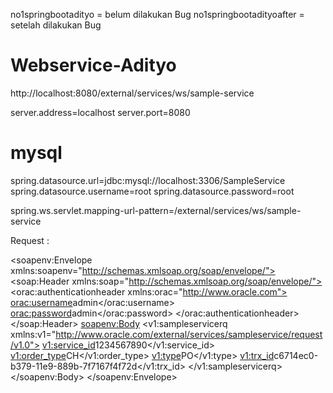 no1springbootadityo = belum dilakukan Bug
no1springbootadityoafter = setelah dilakukan Bug

# Webservice-Adityo
http://localhost:8080/external/services/ws/sample-service

server.address=localhost
server.port=8080

# mysql
spring.datasource.url=jdbc:mysql://localhost:3306/SampleService
spring.datasource.username=root
spring.datasource.password=root

spring.ws.servlet.mapping-url-pattern=/external/services/ws/sample-service

Request :

<soapenv:Envelope xmlns:soapenv="http://schemas.xmlsoap.org/soap/envelope/">
    <soap:Header xmlns:soap="http://schemas.xmlsoap.org/soap/envelope/">
        <orac:authenticationheader xmlns:orac="http://www.oracle.com">
            <orac:username>admin</orac:username>
            <orac:password>admin</orac:password>
        </orac:authenticationheader>
    </soap:Header>
    <soapenv:Body>
        <v1:sampleservicerq xmlns:v1="http://www.oracle.com/external/services/sampleservice/request/v1.0">
            <v1:service_id>1234567890</v1:service_id>
            <v1:order_type>CH</v1:order_type>
            <v1:type>PO</v1:type>
            <v1:trx_id>c6714ec0-b379-11e9-889b-7f7167f4f72d</v1:trx_id>
        </v1:sampleservicerq>
    </soapenv:Body>
</soapenv:Envelope>
